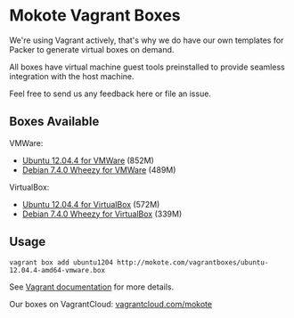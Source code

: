 Mokote Vagrant Boxes
====================

We're using Vagrant actively, that's why we do have our own templates for Packer to generate virtual boxes on demand.

All boxes have virtual machine guest tools preinstalled to provide seamless integration with the host machine.

Feel free to send us any feedback here or file an issue.


Boxes Available
---------------

VMWare:
* [Ubuntu 12.04.4 for VMWare](http://mokote.com/vagrantboxes/ubuntu-12.04.4-amd64-vmware.box) (852M)
* [Debian 7.4.0 Wheezy for VMWare](http://mokote.com/vagrantboxes/debian-7.4.0-amd64-vmware.box) (489M)

VirtualBox:
* [Ubuntu 12.04.4 for VirtualBox](http://mokote.com/vagrantboxes/ubuntu-12.04.4-amd64-virtualbox.box) (572M)
* [Debian 7.4.0 Wheezy for VirtualBox](http://mokote.com/vagrantboxes/debian-7.4.0-amd64-virtualbox.box) (339M)


Usage
-----

    vagrant box add ubuntu1204 http://mokote.com/vagrantboxes/ubuntu-12.04.4-amd64-vmware.box

See [Vagrant documentation](http://docs.vagrantup.com/v2/boxes.html) for more details.


Our boxes on VagrantCloud: [vagrantcloud.com/mokote](https://vagrantcloud.com/mokote/)
